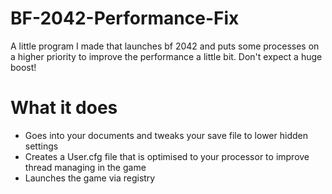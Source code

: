 # BF-2042-Performance-Fix
 A little program I made that launches bf 2042 and puts some processes on a higher priority to improve the performance a little bit. Don't expect a huge boost! 

# What it does
 - Goes into your documents and tweaks your save file to lower hidden settings
 - Creates a User.cfg file that is optimised to your processor to improve thread managing in the game
 - Launches the game via registry
